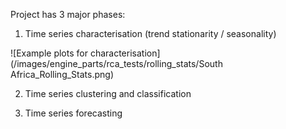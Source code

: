 Project has 3 major phases:
1. Time series characterisation (trend stationarity / seasonality)

![Example plots for characterisation](/images/engine_parts/rca_tests/rolling_stats/South Africa_Rolling_Stats.png)


2. Time series clustering and classification



3. Time series forecasting
